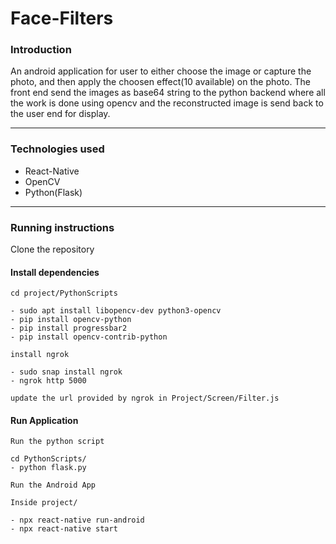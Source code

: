# Face-Filters

### Introduction

An android application for user to either choose the image or capture the photo, and then apply the choosen effect(10 available) on the photo.
The front end send the images as base64 string to the python backend where all the work is done using opencv and the reconstructed image is send back
to the user end for display.

-----

### Technologies used 

- React-Native
- OpenCV
- Python(Flask)

-----


### Running instructions

Clone the repository 


#### Install dependencies

```
cd project/PythonScripts

- sudo apt install libopencv-dev python3-opencv
- pip install opencv-python
- pip install progressbar2
- pip install opencv-contrib-python
```

```
install ngrok

- sudo snap install ngrok
- ngrok http 5000

```

```
update the url provided by ngrok in Project/Screen/Filter.js

```


#### Run Application
```
Run the python script

cd PythonScripts/
- python flask.py

```

```
Run the Android App

Inside project/

- npx react-native run-android
- npx react-native start
```